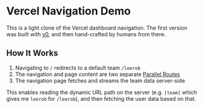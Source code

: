 # Vercel Navigation Demo

This is a light clone of the Vercel dashboard navigation. The first version was built with [v0](https://v0.dev/t/5tpUeamjMf6), and then hand-crafted by humans from there.

## How It Works

1. Navigating to `/` redirects to a default team `/leerob`
2. The navigation and page content are two separate [Parallel Routes](https://nextjs.org/docs/app/building-your-application/routing/parallel-routes)
3. The navigation page fetches and streams the team data server-side

This enables reading the dynamic URL path on the server (e.g. `[team]` which gives me `leerob` for `/leerob`), and then fetching the user data based on that.
